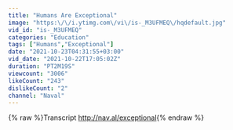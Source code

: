 ```yaml
---
title: "Humans Are Exceptional"
image: "https:\/\/i.ytimg.com\/vi\/is-_M3UFMEQ\/hqdefault.jpg"
vid_id: "is-_M3UFMEQ"
categories: "Education"
tags: ["Humans","Exceptional"]
date: "2021-10-23T04:31:55+03:00"
vid_date: "2021-10-22T17:05:02Z"
duration: "PT2M19S"
viewcount: "3006"
likeCount: "243"
dislikeCount: "2"
channel: "Naval"
---
```

{% raw %}Transcript <a rel="nofollow" target="blank" href="http://nav.al/exceptional">http://nav.al/exceptional</a>{% endraw %}
